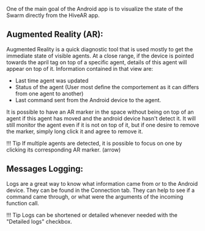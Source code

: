 One of the main goal of the Android app is to visualize the state of the Swarm directly from the HiveAR app.

## Augmented Reality (AR): <a name="ar"></a>

Augmented Reality is a quick diagnostic tool that is used mostly to get the immediate state of visible agents.
At a close range, if the device is pointed towards the april tag on top of a specific agent, details of this agent will appear on top of it.<!--add reference or detail what this is--> 
Information contained in that view are:

- Last time agent was updated
- Status of the agent (User most define the comportement as it can differs from one agent to another)
- Last command sent from the Android device to the agent.

It is possible to have an AR marker in the space without being on top of an agent if this agent has moved and the android device hasn't detect it.
It will still monitor the agent even if it is not on top of it, but if one desire to remove the marker, simply long click it and agree to remove it.

!!! Tip
    If multiple agents are detected, it is possible to focus on one by clicking its corresponding AR marker. (arrow)

## Messages Logging: <a name="logs"></a>

Logs are a great way to know what information came from or to the Android device.
They can be found in the Connection tab.
They can help to see if a command came through, or what were the arguments of the incoming function call.

!!! Tip
    Logs can be shortened or detailed whenever needed with the "Detailed logs" checkbox.